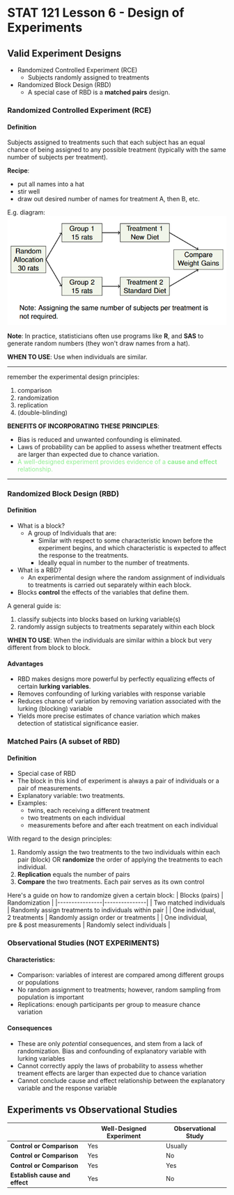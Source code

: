 # STAT 121 Lesson 6 - Design of Experiments
## Valid Experiment Designs
* Randomized Controlled Experiment (RCE)
	* Subjects randomly assigned to treatments
* Randomized Block Design (RBD)
	* A special case of RBD is a **matched pairs** design.

### Randomized Controlled Experiment (RCE)
#### Definition
Subjects assigned to treatments such that each subject has an equal chance of being assigned to any possible treatment (typically with the same number of subjects per treatment).

**Recipe**:
* put all names into a hat
* stir well
* draw out desired number of names for treatment A, then B, etc.

E.g. diagram:
![](img/lesson_6_0.png)

**Note**: In practice, statisticians often use programs like **R**, and **SAS** to generate random numbers (they won't draw names from a hat).

**WHEN TO USE**: Use when individuals are similar.

---

remember the experimental design principles:
1. comparison
2. randomization
3. replication
4. (double-blinding)

**BENEFITS OF INCORPORATING THESE PRINCIPLES**:
* Bias is reduced and unwanted confounding is eliminated.
* Laws of probability can be applied to assess whether
treatment effects are larger than expected due to chance
variation.
* <div style='color: lightgreen'>A well-designed experiment provides evidence of a <b>cause and effect</b> relationship.</div>

---

### Randomized Block Design (RBD)
#### Definition
* What is a block?
	* A group of Individuals that are:
		* Similar with respect to some characteristic known before the experiment begins, and which characteristic is expected to affect the response to the treatments.
		* Ideally equal in number to the number of treatments.
* What is a RBD?
	* An experimental design where the random assignment of individuals to treatments is carried out separately within each block.
* Blocks **control** the effects of the variables that define them.

A general guide is:
1. classify subjects into blocks based on lurking variable(s)
2. randomly assign subjects to treatments separately within each block

**WHEN TO USE**: When the individuals are similar within a block but very different from block to block.

#### Advantages
* RBD makes designs more powerful by perfectly equalizing effects of certain **lurking variables**.
* Removes confounding of lurking variables with response variable
* Reduces chance of variation by removing variation associated with the lurking (blocking) variable
* Yields more precise estimates of chance variation which makes detection of statistical significance easier.

### Matched Pairs (A subset of RBD)
#### Definition
* Special case of RBD
* The block in this kind of experiment is always a pair of individuals or a pair of measurements.
* Explanatory variable: two treatments.
* Examples:
	* twins, each receiving a different treatment
	* two treatments on each individual
	* measurements before and after each treatment on each individual

With regard to the design principles:
1. Randomly assign the two treatments to the two individuals within each pair (block) OR **randomize** the order of applying the treatments to each individual.
2. **Replication** equals the number of pairs
3. **Compare** the two treatments. Each pair serves as its own control

Here's a guide on how to randomize given a certain block:
| Blocks (pairs) | Randomization |
|----------------|---------------|
| Two matched individuals | Randomly assign treatments to individuals within pair |
| One individual,<br> 2 treatments | Randomly assign order or treatments |
| One individual,<br> pre & post measurements | Randomly select individuals |

### Observational Studies (NOT EXPERIMENTS)
#### Characteristics:
* Comparison: variables of interest are compared among different groups or populations
* No random assignment to treatments; however, random sampling from population is important
* Replications: enough participants per group to measure chance variation

#### Consequences
* These are only *potential* consequences, and stem from a lack of randomization. Bias and confounding of explanatory variable with lurking variables
* Cannot correctly apply the laws of probability to assess whether treament effects are larger than expected due to chance variation
* Cannot conclude cause and effect relationship between the explanatory variable and the response variable

## Experiments vs Observational Studies
|                                | Well-Designed Experiment | Observational Study |
|--------------------------------|--------------------------|---------------------|
| **Control or Comparison**      | Yes                      | Usually             |
| **Control or Comparison**      | Yes                      | No                  |
| **Control or Comparison**      | Yes                      | Yes                 |
| **Establish cause and effect** | Yes                      | No                  |
